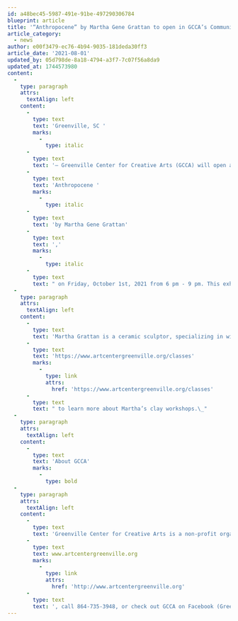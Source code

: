 ```yaml
---
id: a48bec45-5987-491e-91be-497290306784
blueprint: article
title: '“Anthropocene” by Martha Gene Grattan to open in GCCA’s Community Gallery Exhibition begins First Friday, October 1st'
article_category:
  - news
author: e00f3479-ec76-4b94-9035-181deda30ff3
article_date: '2021-08-01'
updated_by: 05d798de-8a18-4794-a3f7-7c07f56a8da9
updated_at: 1744573980
content:
  -
    type: paragraph
    attrs:
      textAlign: left
    content:
      -
        type: text
        text: 'Greenville, SC '
        marks:
          -
            type: italic
      -
        type: text
        text: '– Greenville Center for Creative Arts (GCCA) will open a new Community Gallery exhibition, '
      -
        type: text
        text: 'Anthropocene '
        marks:
          -
            type: italic
      -
        type: text
        text: 'by Martha Gene Grattan'
      -
        type: text
        text: ','
        marks:
          -
            type: italic
      -
        type: text
        text: " on Friday, October 1st, 2021 from 6 pm - 9 pm. This exhibition is located on the first floor Community Gallery and will be on display until October 27th, 2021. In this educational art exhibition, clay sculptures illuminate issues surrounding endangered animals around the world. Martha focuses on mass extinction due to habitat destruction. Each sculpture is accompanied by a written discussion of each species’ situation.\_"
  -
    type: paragraph
    attrs:
      textAlign: left
    content:
      -
        type: text
        text: 'Martha Grattan is a ceramic sculptor, specializing in wildlife art. Originally from Fort Myers, FL, she has recently relocated to Greenville, SC. She is also an art school instructor at GCCA. Martha will be teaching two upcoming workshops at GCCA. On October 23rd, Marth will be offering Polymer Clay Mokume Gane. Please head to our website at '
      -
        type: text
        text: 'https://www.artcentergreenville.org/classes'
        marks:
          -
            type: link
            attrs:
              href: 'https://www.artcentergreenville.org/classes'
      -
        type: text
        text: " to learn more about Martha’s clay workshops.\_"
  -
    type: paragraph
    attrs:
      textAlign: left
    content:
      -
        type: text
        text: 'About GCCA'
        marks:
          -
            type: bold
  -
    type: paragraph
    attrs:
      textAlign: left
    content:
      -
        type: text
        text: 'Greenville Center for Creative Arts is a non-profit organization that aims to enrich the cultural fabric of the community through visual arts promotion, education, and inspiration. For more information, visit '
      -
        type: text
        text: www.artcentergreenville.org
        marks:
          -
            type: link
            attrs:
              href: 'http://www.artcentergreenville.org'
      -
        type: text
        text: ', call 864-735-3948, or check out GCCA on Facebook (Greenville Center for Creative Arts) & Instagram (@artcentergvl).'
---
```

